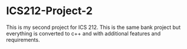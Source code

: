 # ICS212-Project-2
This is my second project for ICS 212. This is the same bank project but everything is converted to c++ and with additional features and requirements.
